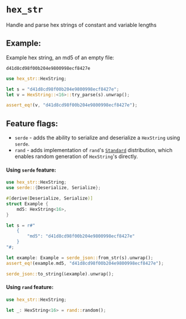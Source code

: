 # `hex_str`
Handle and parse hex strings of constant and variable lengths

## Example:

Example hex string, an md5 of an empty file:
```text
d41d8cd98f00b204e9800998ecf8427e
```
```rust
use hex_str::HexString;

let s = "d41d8cd98f00b204e9800998ecf8427e";
let v = HexString::<16>::try_parse(s).unwrap();

assert_eq!(v, "d41d8cd98f00b204e9800998ecf8427e");
```

## Feature flags:
- `serde` - adds the ability to serialize and deserialize a `HexString` using `serde`.
- `rand` - adds implementation of `rand`'s [`Standard`](https://docs.rs/rand/0.8.4/rand/distributions/struct.Standard.html)
distribution, which enables random generation of `HexString`'s directly.

#### Using `serde` feature:
```rust
use hex_str::HexString;
use serde::{Deserialize, Serialize};

#[derive(Deserialize, Serialize)]
struct Example {
    md5: HexString<16>,
}

let s = r#"
    {
        "md5": "d41d8cd98f00b204e9800998ecf8427e"
    }
"#;

let example: Example = serde_json::from_str(s).unwrap();
assert_eq!(example.md5, "d41d8cd98f00b204e9800998ecf8427e");

serde_json::to_string(&example).unwrap();
```

#### Using `rand` feature:
```rust
use hex_str::HexString;

let _: HexString<16> = rand::random();
```